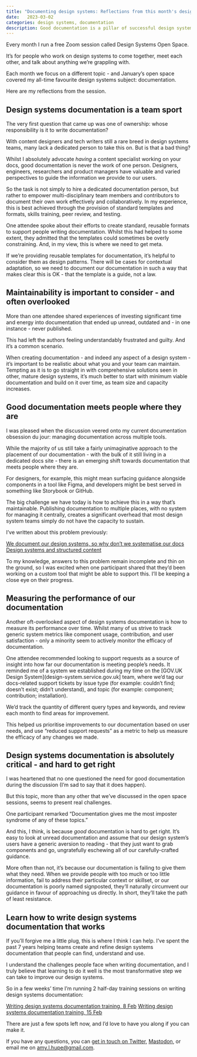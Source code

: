 ```yaml
---
title: "Documenting design systems: Reflections from this month's design systems open space"
date:   2023-03-02
categories: design systems, documentation
description: Good documentation is a pillar of successful design systems, but it's something most of us find daunting. We gathered together at this month's design systems open space to discuss.
---
```


Every month I run a free Zoom session called Design Systems Open Space.

It’s for people who work on design systems to come together, meet each other, and talk about anything we’re grappling with. 

Each month we focus on a different topic - and January’s open space covered my all-time favourite design systems subject: documentation. 

Here are my reflections from the session.

## Design systems documentation is a team sport

The very first question that came up was one of ownership: whose responsibility is it to write documentation?

With content designers and tech writers still a rare breed in design systems teams, many lack a dedicated person to take this on. But is that a bad thing?

Whilst I absolutely advocate _having_ a content specialist working on your docs, good documentation is never the work of one person. Designers, engineers, researchers and product managers have valuable and varied perspectives to guide the information we provide to our users.

So the task is not simply to hire a dedicated documentation person, but rather to empower multi-disciplinary team members and contributors to document their own work effectively and collaboratively. In my experience, this is best achieved through the provision of standard templates and formats, skills training, peer review, and testing.

One attendee spoke about their efforts to create standard, reusable formats to support people writing documentation. Whilst this had helped to some extent, they admitted that the templates could sometimes be overly constraining. And, in my view, this is where we need to get meta.

If we’re providing reusable templates for documentation, it’s helpful to consider them as design patterns. There will be cases for contextual adaptation, so we need to document our documentation in such a way that makes clear this is OK - that the template is a guide, not a law.

## Maintainability is important to consider - and often overlooked

More than one attendee shared experiences of investing significant time and energy into documentation that ended up unread, outdated and - in one instance - never published.

This had left the authors feeling understandably frustrated and guilty. And it’s a common scenario.

When creating documentation - and indeed any aspect of a design system - it’s important to be realistic about what you and your team can maintain. Tempting as it is to go straight in with comprehensive solutions seen in other, mature design systems, it’s much better to start with minimum viable documentation and build on it over time, as team size and capacity increases.

## Good documentation meets people where they are

I was pleased when the discussion veered onto my current documentation obsession du jour: managing documentation across multiple tools.

While the majority of us still take a fairly unimaginative approach to the placement of our documentation - with the bulk of it still living in a dedicated docs site - there is an emerging shift towards documentation that meets people where they are.

For designers, for example, this might mean surfacing guidance alongside components in a tool like Figma, and developers might be best served in something like Storybook or GitHub.

The big challenge we have today is how to achieve this in a way that’s maintainable. Publishing documentation to multiple places, with no system for managing it centrally, creates a significant overhead that most design system teams simply do not have the capacity to sustain. 

I’ve written about this problem previously:

[We document our design systems, so why don’t we systematise our docs](/articles/modular-design-system-documentation/)
[Design systems and structured content](articles/design-systems-structured-content/)

To my knowledge, answers to this problem remain incomplete and thin on the ground, so I was excited when one participant shared that they’d been working on a custom tool that might be able to support this. I’ll be keeping a close eye on their progress.

## Measuring the performance of our documentation

Another oft-overlooked aspect of design systems documentation is how to measure its performance over time. Whilst many of us strive to track generic system metrics like component usage, contribution, and user satisfaction - only a minority seem to actively monitor the efficacy of documentation. 

One attendee recommended looking to support requests as a source of insight into how far our documentation is meeting people’s needs. It reminded me of a system we established during my time on the [GOV.UK Design System](design-system.service.gov.uk] team, where we’d tag our docs-related support tickets by issue type (for example: couldn’t find; doesn’t exist; didn’t understand), and topic (for example: component; contribution; installation). 

We’d track the quantity of different query types and keywords, and review each month to find areas for improvement.

This helped us prioritise improvements to our documentation based on user needs, and use “reduced support requests” as a metric to help us measure the efficacy of any changes we made.

## Design systems documentation is absolutely critical - and hard to get right

I was heartened that no one questioned the need for good documentation during the discussion (I’m sad to say that it does happen).

But this topic, more than any other that we’ve discussed in the open space sessions, seems to present real challenges.

One participant remarked “Documentation gives me the most imposter syndrome of any of these topics.”

And this, I think, is because _good_ documentation is hard to get right. It’s easy to look at unread documentation and assume that our design system’s users have a generic aversion to reading - that they just want to grab components and go, ungratefully eschewing all of our carefully-crafted guidance.

More often than not, it’s because our documentation is failing to give them what they need. When we provide people with too much or too little information, fail to address their particular context or skillset, or our documentation is poorly named signposted, they’ll naturally circumvent our guidance in favour of approaching us directly. In short, they’ll take the path of least resistance.

## Learn how to write design systems documentation that works

If you’ll forgive me a little plug, this is where I think I can help. I’ve spent the past 7 years helping teams create and refine design systems documentation that people can find, understand and use.

I understand the challenges people face when writing documentation, and I truly believe that learning to do it well is the most transformative step we can take to improve our design systems.

So in a few weeks’ time I’m running 2 half-day training sessions on writing design systems documentation:

[Writing design systems documentation training, 8 Feb](https://bit.ly/3Whc546
)
[Writing design systems documentation training, 15 Feb](https://bit.ly/3COLVik
)

There are just a few spots left now, and I’d love to have you along if you can make it.

If you have any questions, you can [get in touch on Twitter](https://twitter.com/Amy_Hupe), [Mastodon](https://social.design.systems/@Amy_Hupe), or email me on [amy.l.hupe@gmail.com](mailto:amy.l.hupe@gmail.com).